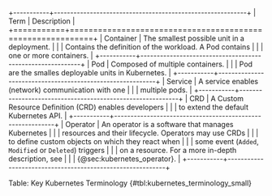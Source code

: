 +-----------+-----------------------------------------------------------+
|   Term    |                        Description                        |
+===========+===========================================================+
| Container | The smallest possible unit in a deployment.               |
|           | Contains the definition of the workload. A Pod contains   |
|           | one or more containers.                                   |
+-----------+-----------------------------------------------------------+
| Pod       | Composed of multiple containers.                          |
|           | Pod are the smalles deployable units in Kubernetes.       |
+-----------+-----------------------------------------------------------+
| Service   | A service enables (network) communication with one        |
|           | multiple pods.                                            |
+-----------+-----------------------------------------------------------+
| CRD       | A Custom Resource Definition (CRD) enables developers     |
|           | to extend the default Kubernetes API.                     |
+-----------+-----------------------------------------------------------+
| Operator  | An operator is a software that manages Kubernetes         |
|           | resources and their lifecycle. Operators may use CRDs     |
|           | to define custom objects on which they react when         |
|           | some event (`Added`, `Modified` or `Deleted`) triggers    |
|           | on a resource. For a more in-depth description, see       |
|           | {@sec:kubernetes_operator}.                               |
+-----------+-----------------------------------------------------------+

Table: Key Kubernetes Terminology {#tbl:kubernetes_terminology_small}

